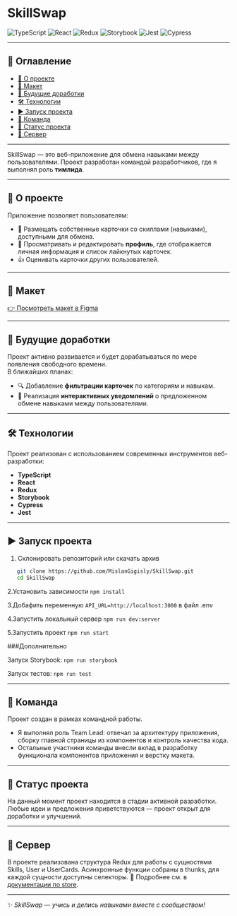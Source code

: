# SkillSwap

![TypeScript](https://img.shields.io/badge/TypeScript-5.0-blue?logo=typescript)
![React](https://img.shields.io/badge/React-18-blue?logo=react)
![Redux](https://img.shields.io/badge/Redux-Toolkit-purple?logo=redux)
![Storybook](https://img.shields.io/badge/Storybook-Ready-ff69b4?logo=storybook)
![Jest](https://img.shields.io/badge/Tested_with-Jest-green?logo=jest)
![Cypress](https://img.shields.io/badge/E2E-Cypress-brightgreen?logo=cypress)

---

## 📑 Оглавление

- [🚀 О проекте](#-о-проекте)
- [🎨 Макет](#-макет)
- [🔧 Будущие доработки](#-будущие-доработки)
- [🛠️ Технологии](#️-технологии)
- [▶️ Запуск проекта](#️-запуск-проекта)
- [🤝 Команда](#-команда)
- [📌 Статус проекта](#-статус-проекта)
- [💾 Сервер](#-сервер)

---

SkillSwap — это веб-приложение для обмена навыками между пользователями. Проект разработан командой разработчиков, где я выполнял роль **тимлида**.

---

## 🚀 О проекте

Приложение позволяет пользователям:
- 📇 Размещать собственные карточки со скиллами (навыками), доступными для обмена.
- 👤 Просматривать и редактировать **профиль**, где отображается личная информация и список лайкнутых карточек.
- 👍 Оценивать карточки других пользователей.

---

## 🎨 Макет

[👉 Посмотреть макет в Figma](https://www.figma.com/design/bKwOakHJI7Z2mh2zVCBphP/SkillSwap---Для-разработчиков?node-id=69-279&p=f&t=vzqAQ2y33VvMGpzP-0)

---

## 🔧 Будущие доработки

Проект активно развивается и будет дорабатываться по мере появления свободного времени.  
В ближайших планах:
- 🔍 Добавление **фильтрации карточек** по категориям и навыкам.  
- 🔔 Реализация **интерактивных уведомлений** о предложенном обмене навыками между пользователями.

---

## 🛠️ Технологии

Проект реализован с использованием современных инструментов веб-разработки:
- **TypeScript**
- **React**
- **Redux**
- **Storybook**
- **Cypress**
- **Jest**

---
  
## ▶️ Запуск проекта

1. Склонировать репозиторий или скачать архив  
```bash
   git clone https://github.com/MislanGigisly/SkillSwap.git
   cd SkillSwap
```
2.Установить зависимости
`npm install`

3.Добафить переменную `API_URL=http://localhost:3000` в файл .env

4.Запустить локальный сервер
`npm run dev:server`

5.Запустить проект
`npm run start`

###Дополнительно

Запуск Storybook:
`npm run storybook`

Запуск тестов:
`npm run test`

---

## 🤝 Команда

Проект создан в рамках командной работы.  
- Я выполнял роль Team Lead: отвечал за архитектуру приложения, сборку главной страницы из компонентов и контроль качества кода.
- Остальные участники команды внесли вклад в разработку функционала компонентов приложения и верстку макета.

---

## 📌 Статус проекта

На данный момент проект находится в стадии активной разработки.  
Любые идеи и предложения приветствуются — проект открыт для доработки и улучшений.

---

## 💾 Сервер

В проекте реализована структура Redux для работы с сущностями Skills, User и UserCards.
Асинхронные функции собраны в thunks, для каждой сущности доступны селекторы.
📖 Подробнее см. в [документации по store](docs/store.md).

---
✨ *SkillSwap — учись и делись навыками вместе с сообществом!*

